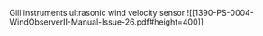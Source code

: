 Gill instruments ultrasonic wind velocity sensor
![[1390-PS-0004-WindObserverII-Manual-Issue-26.pdf#height=400]]
